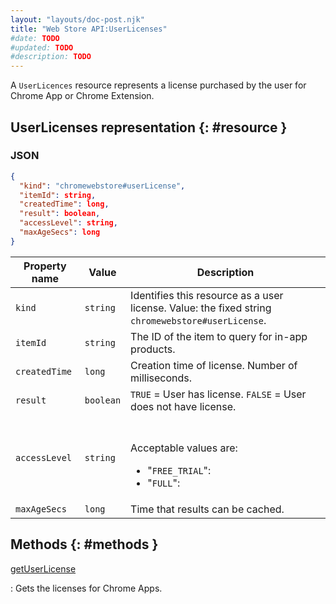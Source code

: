 ```yaml
---
layout: "layouts/doc-post.njk"
title: "Web Store API:UserLicenses"
#date: TODO
#updated: TODO
#description: TODO
---
```


A `UserLicences` resource represents a license purchased by the user for Chrome App or Chrome
Extension.

## UserLicenses representation {: #resource }

### JSON

```json
{
  "kind": "chromewebstore#userLicense",
  "itemId": string,
  "createdTime": long,
  "result": boolean,
  "accessLevel": string,
  "maxAgeSecs": long
}
```

<table><thead><tr><th>Property name</th><th>Value</th><th>Description</th></tr></thead><tbody><tr id="kind"><td><code>kind</code></td><td><code>string</code></td><td>Identifies this resource as a user license. Value: the fixed string <code>chromewebstore#userLicense</code>.</td></tr><tr id="itemId"><td><code>itemId</code></td><td><code>string</code></td><td>The ID of the item to query for in-app products.</td></tr><tr id="createdTime"><td><code>createdTime</code></td><td><code>long</code></td><td>Creation time of license. Number of milliseconds.</td></tr><tr id="result"><td><code>result</code></td><td><code>boolean</code></td><td><code>TRUE</code> = User has license. <code>FALSE</code> = User does not have license.</td></tr><tr id="accessLevel"><td><code>accessLevel</code></td><td><code>string</code></td><td><br><br>Acceptable values are:<ul><li>"<code>FREE_TRIAL</code>":</li><li>"<code>FULL</code>":</li></ul></td></tr><tr id="maxAgeSecs"><td><code>maxAgeSecs</code></td><td><code>long</code></td><td>Time that results can be cached.</td></tr></tbody></table>

## Methods {: #methods }

[getUserLicense][1]

: Gets the licenses for Chrome Apps.

[1]: /docs/webstore/webstore_api/userLicenses/getUserLicense/
